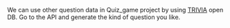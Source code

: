 We can use other question data in Quiz_game project by using [TRIVIA](https://opentdb.com) open DB. Go to the API and generate the kind of question you like.
